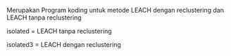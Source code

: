 Merupakan Program koding untuk metode LEACH dengan reclustering dan LEACH tanpa reclustering


isolated = LEACH tanpa reclustering



isolated3 = LEACH dengan reclustering
